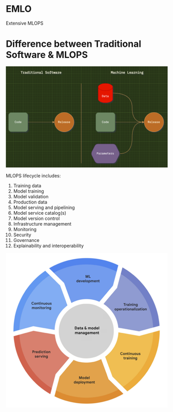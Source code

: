 # EMLO

Extensive MLOPS

# Difference between Traditional Software & MLOPS

![img.png](img/img.png)

MLOPS lifecycle includes:

1.  Training data
2.  Model training
3.  Model validation
4.  Production data
5.  Model serving and pipelining
6.  Model service catalog(s)
7.  Model version control
8.  Infrastructure management
9.  Monitoring
10. Security
11. Governance
12. Explainability and interoperability

![img_1.png](img/img_1.png)